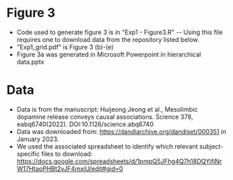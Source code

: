 # Figure 3
- Code used to generate figure 3 is in "Exp1 - Figure3.R"  -- Using this file requires one to download data from the repository listed below.
- "Exp1_grid.pdf" is Figure 3 (b)-(e)
- Figure 3a was generated in Microsoft Powerpoint in hierarchical data.pptx

# Data
- Data is from the manuscript: Huijeong Jeong et al., Mesolimbic dopamine release conveys causal associations. Science 378, eabq6740(2022). DOI:10.1126/science.abq6740
- Data was downloaded from: https://dandiarchive.org/dandiset/000351 in January 2023. 
- We used the associated spreadsheet to identify which relevant subject-specific files to download: https://docs.google.com/spreadsheets/d/1pmpQ5JFhg4Q7h18DQYifjNrW17HtaoPHBt2vJF4mxiU/edit#gid=0
